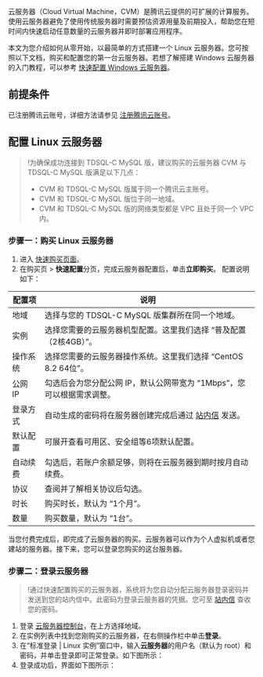 云服务器（Cloud Virtual Machine，CVM）是腾讯云提供的可扩展的计算服务。使用云服务器避免了使用传统服务器时需要预估资源用量及前期投入，帮助您在短时间内快速启动任意数量的云服务器并即时部署应用程序。

本文为您介绍如何从零开始，以最简单的方式搭建一个 Linux 云服务器。您可按照以下文档，购买和配置您的第一台云服务器。若想了解搭建 Windows 云服务器的入门教程，可以参考 [快速配置 Windows 云服务器](https://www.tencentcloud.com/document/product/1098/52633)。

## 前提条件
已注册腾讯云账号，详细方法请参见 [注册腾讯云账号](https://www.tencentcloud.com/document/product/1098/50173)。

## 配置 Linux 云服务器
>!为确保成功连接到 TDSQL-C MySQL 版，建议购买的云服务器 CVM 与 TDSQL-C MySQL 版满足以下几点：
>- CVM 和 TDSQL-C MySQL 版属于同一个腾讯云主账号。
>- CVM 和 TDSQL-C MySQL 版位于同一地域。
>- CVM 和 TDSQL-C MySQL 版的网络类型都是 VPC 且处于同一个 VPC 内。
>

### 步骤一：购买 Linux 云服务器
1. 进入 [快速购买页面](https://buy.cloud.tencent.com/cvm?tab=lite&ltCreateMode=createLt)。
2. 在购买页 > **快速配置**分页，完成云服务器配置后，单击**立即购买**。
配置说明如下：
<table>
<thead><tr><th>配置项</th><th>说明</th></tr></thead>
<tr>
<td>地域</td>
<td>选择与您的 TDSQL-C MySQL 版集群所在同一个地域。</td></tr>
<tr>
<td>实例</td>
<td>选择您需要的云服务器机型配置。这里我们选择 “普及配置（2核4GB）”。 </td></tr>
<tr>
<td>操作系统</td>
<td>选择您需要的云服务器操作系统。这里我们选择 “CentOS 8.2 64位”。</td></tr>
<tr>
<td>公网 IP</td>
<td>勾选后会为您分配公网 IP，默认公网带宽为 “1Mbps”，您可以根据需求调整。</td></tr>
<tr>
<td>登录方式</td>
<td>自动生成的密码将在服务器创建完成后通过 <a href="https://console.cloud.tencent.com/message">站内信</a> 发送。</td></tr>
<tr>
<td>默认配置</td>
<td>可展开查看可用区、安全组等6项默认配置。</td></tr>
<tr>
<td>自动续费</td>
<td>勾选后，若账户余额足够，则将在云服务器到期时按月自动续费。</td></tr>
<tr>
<td>协议</td>
<td>查阅并了解相关协议后勾选。</td></tr>
<tr>
<td>时长</td>
<td>购买时长，默认为 “1个月”。</td></tr>
<tr>
<td>数量</td>
<td>购买数量，默认为 “1台”。</td></tr>
</table>


当您付费完成后，即完成了云服务器的购买。云服务器可以作为个人虚拟机或者您建站的服务器。接下来，您可以登录您购买的这台服务器。

### 步骤二：登录云服务器
>!通过快速配置购买的云服务器，系统将为您自动分配云服务器登录密码并发送到您的站内信中。此密码为登录云服务器的凭据。您可至 [站内信](https://console.cloud.tencent.com/message) 查收您的密码。

1. 登录 [云服务器控制台](https://console.cloud.tencent.com/cvm/instance/index)，在上方选择地域。
2. 在实例列表中找到您刚购买的云服务器，在右侧操作栏中单击**登录**。
3. 在“标准登录 | Linux 实例”窗口中，输入**云服务器**的用户名（默认为 root）和密码，并单击登录即可正常登录。如下图所示：
4. 登录成功后，界面如下图所示：
